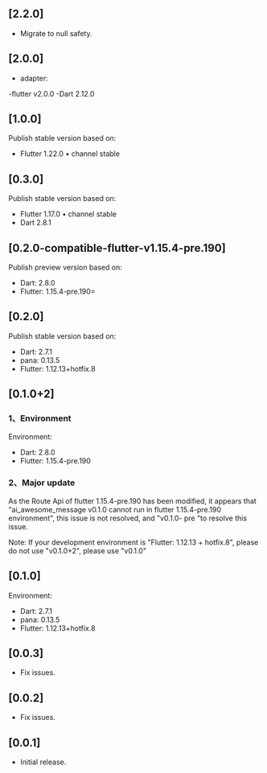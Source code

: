 ## [2.2.0]

* Migrate to null safety.

## [2.0.0]

* adapter: 

-flutter v2.0.0
-Dart 2.12.0

## [1.0.0]

Publish stable version based on:
* Flutter 1.22.0 • channel stable

## [0.3.0]

Publish stable version based on:
* Flutter 1.17.0 • channel stable
* Dart 2.8.1

## [0.2.0-compatible-flutter-v1.15.4-pre.190]

Publish preview version based on:
* Dart: 2.8.0
* Flutter: 1.15.4-pre.190=


## [0.2.0]

Publish stable version based on:
* Dart: 2.7.1
* pana: 0.13.5
* Flutter: 1.12.13+hotfix.8


## [0.1.0+2]

### 1、Environment

Environment: 

* Dart: 2.8.0
* Flutter: 1.15.4-pre.190


### 2、Major update


As the Route Api of flutter 1.15.4-pre.190 has been modified, it appears that "ai_awesome_message v0.1.0 cannot run in flutter 1.15.4-pre.190 environment", this issue is not resolved, and "v0.1.0- pre "to resolve this issue.

Note: If your development environment is "Flutter: 1.12.13 + hotfix.8", please do not use "v0.1.0+2", please use "v0.1.0"


## [0.1.0]

Environment: 

* Dart: 2.7.1
* pana: 0.13.5
* Flutter: 1.12.13+hotfix.8


## [0.0.3]

* Fix issues.

## [0.0.2]

* Fix issues.

## [0.0.1]

* Initial release.
